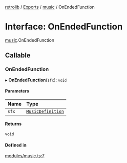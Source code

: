 [retrolib](../README.md) / [Exports](../modules.md) / [music](../modules/music.md) / OnEndedFunction

# Interface: OnEndedFunction

[music](../modules/music.md).OnEndedFunction

## Callable

### OnEndedFunction

▸ **OnEndedFunction**(`sfx`): `void`

#### Parameters

| Name | Type |
| :------ | :------ |
| `sfx` | [`MusicDefinition`](../classes/MusicDefinition.md) |

#### Returns

`void`

#### Defined in

[modules/music.ts:7](https://github.com/philbgarner/retrolib/blob/9aaca2e/src/modules/music.ts#L7)
